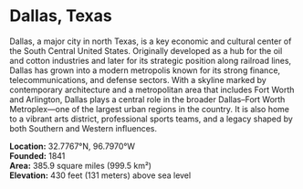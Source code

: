 # Dallas, Texas

Dallas, a major city in north Texas, is a key economic and cultural center of the South Central United States. Originally developed as a hub for the oil and cotton industries and later for its strategic position along railroad lines, Dallas has grown into a modern metropolis known for its strong finance, telecommunications, and defense sectors. With a skyline marked by contemporary architecture and a metropolitan area that includes Fort Worth and Arlington, Dallas plays a central role in the broader Dallas–Fort Worth Metroplex—one of the largest urban regions in the country. It is also home to a vibrant arts district, professional sports teams, and a legacy shaped by both Southern and Western influences.

**Location:** 32.7767°N, 96.7970°W  
**Founded:** 1841  
**Area:** 385.9 square miles (999.5 km²)  
**Elevation:** 430 feet (131 meters) above sea level
